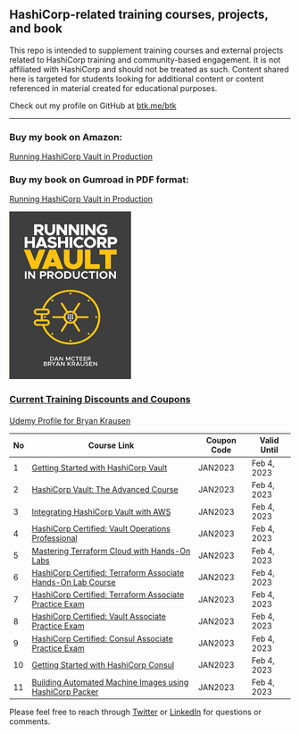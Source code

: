 ## HashiCorp-related training courses, projects, and book

This repo is intended to supplement training courses and external projects related to HashiCorp training and community-based engagement. It is not affiliated with HashiCorp and should not be treated as such. Content shared here is targeted for students looking for additional content or content referenced in material created for educational purposes.

Check out my profile on GitHub at [btk.me/btk](btk.me/btk)

*********************************************************************************

### Buy my book on Amazon:

[Running HashiCorp Vault in Production](https://amzn.to/2UeUjAI)

### Buy my book on Gumroad in PDF format:

[Running HashiCorp Vault in Production](https://gum.co/vaultbook/)

<a href="https://amzn.to/2UeUjAI"> 
<img src="book-cover.png"
     alt="Vault book"
     style="float: center; margin-right: 6px;" />
 
### Current Training Discounts and Coupons

####

[Udemy Profile for Bryan Krausen](https://www.udemy.com/user/bryan-krausen/ "Udemy Profile")

| No  | Course Link | Coupon Code | Valid Until |
| --- | ----------- | ----------- | ----------- |
| 1 | [Getting Started with HashiCorp Vault](https://btk.me/v) | JAN2023 | Feb 4, 2023 |
| 2 | [HashiCorp Vault: The Advanced Course](https://btk.me/va) | JAN2023 | Feb 4, 2023 |
| 3 | [Integrating HashiCorp Vault with AWS](https://btk.me/vaws) | JAN2023 | Feb 4, 2023 |
| 4 | [HashiCorp Certified: Vault Operations Professional](https://btk.me/vp) | JAN2023 | Feb 4, 2023 |
| 5 | [Mastering Terraform Cloud with Hands-On Labs](https://btk.me/tfc) | JAN2023 | Feb 4, 2023 |
| 6 | [HashiCorp Certified: Terraform Associate Hands-On Lab Course](https://btk.me/tfhol) | JAN2023 | Feb 4, 2023 |
| 7 | [HashiCorp Certified: Terraform Associate Practice Exam](https://btk.me/tf) | JAN2023 | Feb 4, 2023 |
| 8 | [HashiCorp Certified: Vault Associate Practice Exam](https://btk.me/vpe) | JAN2023 | Feb 4, 2023 |
| 9 | [HashiCorp Certified: Consul Associate Practice Exam](https://btk.me/cpe) | JAN2023 | Feb 4, 2023 |
| 10 | [Getting Started with HashiCorp Consul](https://btk.me/c) | JAN2023 | Feb 4, 2023 |
| 11 | [Building Automated Machine Images using HashiCorp Packer](https://btk.me/p) | JAN2023 | Feb 4, 2023 |

Please feel free to reach through [Twitter](https://twitter.com/btkrausen) or [LinkedIn](https://www.linkedin.com/in/bryan-krausen-5ab8794/) for questions or comments.
